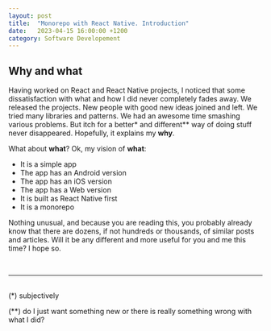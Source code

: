 ```yaml
---
layout: post
title:  "Monorepo with React Native. Introduction"
date:   2023-04-15 16:00:00 +1200
category: Software Developement
---
```


## Why and what

Having worked on React and React Native projects, I noticed that some dissatisfaction with what and how I did never completely fades away. We released the projects. New people with good new ideas joined and left. We tried many libraries and patterns. We had an awesome time smashing various problems. But itch for a better* and different** way of doing stuff never disappeared. Hopefully, it explains my <b>why</b>.

What about <b>what</b>? Ok, my vision of <b>what</b>:
- It is a simple app
- The app has an Android version
- The app has an iOS version
- The app has a Web version
- It is built as React Native first
- It is a monorepo

Nothing unusual, and because you are reading this, you probably already know that there are dozens, if not hundreds or thousands, of similar posts and articles. Will it be any different and more useful for you and me this time? I hope so.

<br />
<hr />
<br />
(*) subjectively

(**) do I just want something new or there is really something wrong with what I did?